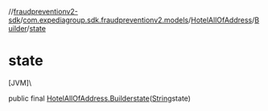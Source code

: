 //[fraudpreventionv2-sdk](../../../../index.md)/[com.expediagroup.sdk.fraudpreventionv2.models](../../index.md)/[HotelAllOfAddress](../index.md)/[Builder](index.md)/[state](state.md)

# state

[JVM]\

public final [HotelAllOfAddress.Builder](index.md)[state](state.md)([String](https://docs.oracle.com/javase/8/docs/api/java/lang/String.html)state)

